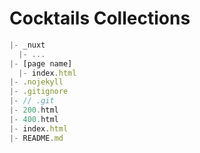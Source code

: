 # Cocktails Collections

```js
|- _nuxt
  |- ...
|- [page name]
  |- index.html
|- .nojekyll
|- .gitignore
|- // .git
|- 200.html
|- 400.html
|- index.html
|- README.md
```
